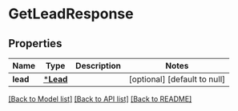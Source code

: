 # GetLeadResponse

## Properties
Name | Type | Description | Notes
------------ | ------------- | ------------- | -------------
**lead** | [***Lead**](Lead.md) |  | [optional] [default to null]

[[Back to Model list]](../README.md#documentation-for-models) [[Back to API list]](../README.md#documentation-for-api-endpoints) [[Back to README]](../README.md)


